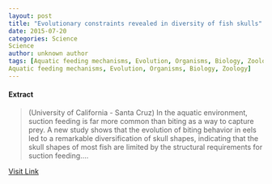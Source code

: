 ```yaml
---
layout: post
title: "Evolutionary constraints revealed in diversity of fish skulls"
date: 2015-07-20
categories: Science
Science
author: unknown author
tags: [Aquatic feeding mechanisms, Evolution, Organisms, Biology, Zoology
Aquatic feeding mechanisms, Evolution, Organisms, Biology, Zoology]
---
```





#### Extract
>(University of California - Santa Cruz) In the aquatic environment, suction feeding is far more common than biting as a way to capture prey. A new study shows that the evolution of biting behavior in eels led to a remarkable diversification of skull shapes, indicating that the skull shapes of most fish are limited by the structural requirements for suction feeding....



[Visit Link](http://www.eurekalert.org/pub_releases/2014-11/uoc--ecr111314.php)


